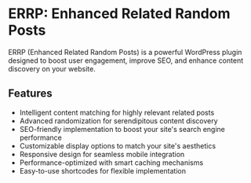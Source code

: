 # ERRP: Enhanced Related Random Posts

ERRP (Enhanced Related Random Posts) is a powerful WordPress plugin designed to boost user engagement, improve SEO, and enhance content discovery on your website.

## Features

- Intelligent content matching for highly relevant related posts
- Advanced randomization for serendipitous content discovery
- SEO-friendly implementation to boost your site's search engine performance
- Customizable display options to match your site's aesthetics
- Responsive design for seamless mobile integration
- Performance-optimized with smart caching mechanisms
- Easy-to-use shortcodes for flexible implementation